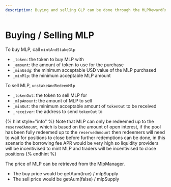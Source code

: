 ```yaml
---
description: Buying and selling GLP can be done through the MLPRewardRouter.
---
```


# Buying / Selling MLP

To buy MLP, call `mintAndStakeGlp`

* `_token`: the token to buy MLP with
* `_amount`: the amount of token to use for the purchase
* `_minUsdg`: the minimum acceptable USD value of the MLP purchased
* `_minMlp`: the minimum acceptable MLP amount

To sell MLP, `unstakeAndRedeemMlp`

* `_tokenOut`: the token to sell MLP for
* `_mlpAmount`: the amount of MLP to sell
* `_minOut`: the minimum acceptable amount of `tokenOut` to be received
* `_receiver`: the address to send `tokenOut` to

{% hint style="info" %}
Note that MLP can only be redeemed up to the `reservedAmount`, which is based on the amount of open interest, if the pool has been fully redeemed up to the `reservedAmount` then redeemers will need to wait for positions to close before further redemptions can be done, in this scenario the borrowing fee APR would be very high so liquidity providers will be incentivised to mint MLP and traders will be incentivised to close positions
{% endhint %}

The price of MLP can be retrieved from the MlpManager.

* The buy price would be getAum(true) / mlpSupply&#x20;
* The sell price would be getAum(false) / mlpSupply
